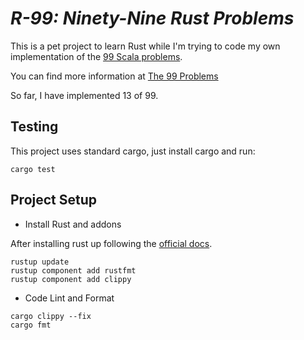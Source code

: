 # _R-99: Ninety-Nine Rust Problems_

This is a pet project to learn Rust while I'm trying to code my own implementation of the [99 Scala problems](https://github.com/felixgborrego/s99ScalaProblems).

You can find more information at [The 99 Problems](https://www.ic.unicamp.br/~meidanis/courses/mc336/2006s2/funcional/L-99_Ninety-Nine_Lisp_Problems.html)

So far, I have implemented 13 of 99.

## Testing

This project uses standard cargo, just install cargo and run:

`cargo test`

## Project Setup

* Install Rust and addons

After installing rust up following the [official docs](https://www.rust-lang.org/tools/install).

```
rustup update
rustup component add rustfmt
rustup component add clippy

```

* Code Lint and Format

```
cargo clippy --fix
cargo fmt
```
